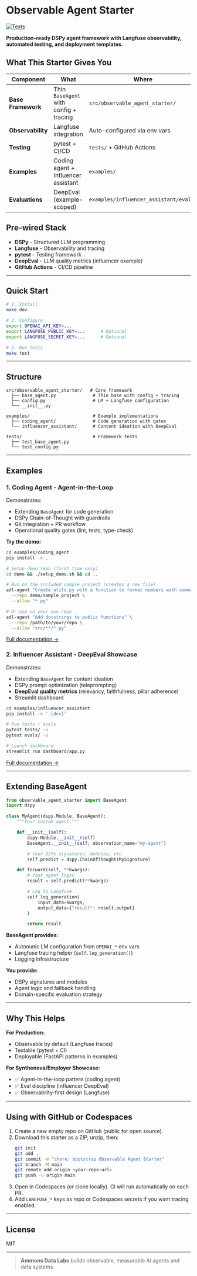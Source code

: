 # Observable Agent Starter

[![Tests](https://github.com/ammons-datalabs/observable-agent-starter/actions/workflows/ci.yml/badge.svg?branch=main)](https://github.com/ammons-datalabs/observable-agent-starter/actions/workflows/ci.yml)

**Production-ready DSPy agent framework with Langfuse observability, automated testing, and deployment templates.**

## What This Starter Gives You

| Component | What | Where |
|-----------|------|-------|
| **Base Framework** | Thin `BaseAgent` with config + tracing | `src/observable_agent_starter/` |
| **Observability** | Langfuse integration | Auto-configured via env vars |
| **Testing** | pytest + CI/CD | `tests/` + GitHub Actions |
| **Examples** | Coding agent + Influencer assistant | `examples/` |
| **Evaluations** | DeepEval (example-scoped) | `examples/influencer_assistant/evals/` |

## Pre-wired Stack

- **DSPy** - Structured LLM programming
- **Langfuse** - Observability and tracing
- **pytest** - Testing framework
- **DeepEval** - LLM quality metrics (influencer example)
- **GitHub Actions** - CI/CD pipeline

---

## Quick Start

```bash
# 1. Install
make dev

# 2. Configure
export OPENAI_API_KEY=...
export LANGFUSE_PUBLIC_KEY=...      # Optional
export LANGFUSE_SECRET_KEY=...      # Optional

# 3. Run tests
make test
```

---

## Structure

```
src/observable_agent_starter/   # Core framework
  ├── base_agent.py              # Thin base with config + tracing
  ├── config.py                  # LM + Langfuse configuration
  └── __init__.py

examples/                        # Example implementations
  ├── coding_agent/              # Code generation with gates
  └── influencer_assistant/      # Content ideation with DeepEval

tests/                           # Framework tests
  ├── test_base_agent.py
  └── test_config.py
```

---

## Examples

### 1. Coding Agent - Agent-in-the-Loop

Demonstrates:
- Extending `BaseAgent` for code generation
- DSPy Chain-of-Thought with guardrails
- Git integration + PR workflow
- Operational quality gates (lint, tests, type-check)

**Try the demo:**
```bash
cd examples/coding_agent
pip install -e .

# Setup demo repo (first time only)
cd demo && ./setup_demo.sh && cd ..

# Run on the included sample project (creates a new file)
adl-agent "Create utils.py with a function to format numbers with commas" \
  --repo demo/sample_project \
  --allow "*.py"

# Or use on your own repo
adl-agent "Add docstrings to public functions" \
  --repo /path/to/your/repo \
  --allow "src/**/*.py"
```

[Full documentation →](examples/coding_agent/README.md)

### 2. Influencer Assistant - DeepEval Showcase

Demonstrates:
- Extending `BaseAgent` for content ideation
- DSPy prompt optimization (teleprompting)
- **DeepEval quality metrics** (relevancy, faithfulness, pillar adherence)
- Streamlit dashboard

```bash
cd examples/influencer_assistant
pip install -e '.[dev]'

# Run tests + evals
pytest tests/ -v
pytest evals/ -v

# Launch dashboard
streamlit run dashboard/app.py
```

[Full documentation →](examples/influencer_assistant/README.md)

---

## Extending BaseAgent

```python
from observable_agent_starter import BaseAgent
import dspy

class MyAgent(dspy.Module, BaseAgent):
    """Your custom agent."""

    def __init__(self):
        dspy.Module.__init__(self)
        BaseAgent.__init__(self, observation_name="my-agent")

        # Your DSPy signatures, modules, etc.
        self.predict = dspy.ChainOfThought(MySignature)

    def forward(self, **kwargs):
        # Your agent logic
        result = self.predict(**kwargs)

        # Log to Langfuse
        self.log_generation(
            input_data=kwargs,
            output_data={"result": result.output}
        )

        return result
```

**BaseAgent provides:**
- Automatic LM configuration from `OPENAI_*` env vars
- Langfuse tracing helper (`self.log_generation()`)
- Logging infrastructure

**You provide:**
- DSPy signatures and modules
- Agent logic and fallback handling
- Domain-specific evaluation strategy

---

## Why This Helps

**For Production:**
- Observable by default (Langfuse traces)
- Testable (pytest + CI)
- Deployable (FastAPI patterns in examples)

**For Synthenova/Employer Showcase:**
- ✅ Agent-in-the-loop pattern (coding agent)
- ✅ Eval discipline (influencer DeepEval)
- ✅ Observability-first design (Langfuse)

---

## Using with GitHub or Codespaces

1. Create a new empty repo on GitHub (public for open source).
2. Download this starter as a ZIP, unzip, then:
   ```bash
   git init
   git add .
   git commit -m "chore: bootstrap Observable Agent Starter"
   git branch -M main
   git remote add origin <your-repo-url>
   git push -u origin main
   ```
3. Open in Codespaces (or clone locally). CI will run automatically on each PR.
4. Add `LANGFUSE_*` keys as repo or Codespaces secrets if you want tracing enabled.

---

## License

MIT

---

> **Ammons Data Labs** builds observable, measurable AI agents and data systems.
